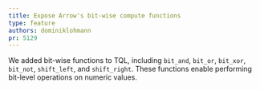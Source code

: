 ```yaml
---
title: Expose Arrow's bit-wise compute functions
type: feature
authors: dominiklohmann
pr: 5129
---
```


We added bit-wise functions to TQL, including `bit_and`, `bit_or`, `bit_xor`,
`bit_not`, `shift_left`, and `shift_right`. These functions enable performing
bit-level operations on numeric values.

